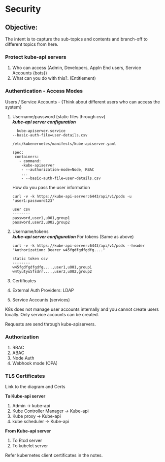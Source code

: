 # Security 

## Objective: <br>

The intent is to capture the sub-topics and contents and branch-off to different topics from here. 

### Protect kube-api servers

1. Who can access (Admin, Developers, Appln End users, Service Accounts {bots})
2. What can you do with this?. (Entitlement)

### Authentication - Access Modes

Users / Service Accounts - {Think about different users who can access the system}

1. Username/password (static files through csv)  
     ***kube-api server configuration*** 
     ``` 
       kube-apiserver.service
     --basic-auth-file=user-details.csv
     
     /etc/kubenernetes/manifests/kube-apiserver.yaml

    spec:
      containers:
        - command:
         -kube-apiserver
         - --authorization-mode=Node, RBAC
         ...
         - --basic-auth-file=user-details.csv
     ``` 
     How do you pass the user information 
     ```
     curl -v -k https://kube-api-server:6443/api/v1/pods -u "user1:password123"
     ```
     ```
     user csv
     --------
     password,user1,u001,group1
     password,user2,u002,group2
     ```
2. Username/tokens <br>
    ***kube-api server configuration*** 
    For tokens (Same as above)
     ```
     curl -v -k https://kube-api-server:6443/api/v1/pods --header "Authorization: Bearer w45fgdfgdfgdfg...."
     ```
     ```
     static token csv
     --------
     w45fgdfgdfgdfg....,user1,u001,group1
     w4tyutyu5fsdrr....,user2,u002,group2
     ```


3. Certificates
4. External Auth Providers: LDAP <br>
5. Service Accounts (services)


K8s does not manage user accounts internally and you cannot create users locally. 
Only service accounts can be created. 

Requests are send through kube-apiservers. 

### Authorization 

1. RBAC 
2. ABAC
3. Node Auth 
4. Webhook mode (OPA)

### TLS Certificates

Link to the diagram and Certs

**To Kube-api server**

1. Admin -> kube-api
2. Kube Controller Manager -> Kube-api
3. Kube proxy -> Kube-api
4. kube scheduler -> Kube-api



**From Kube-api server** 
1. To Etcd server
2. To kubelet server

Refer kubernetes client certificates in the notes. 